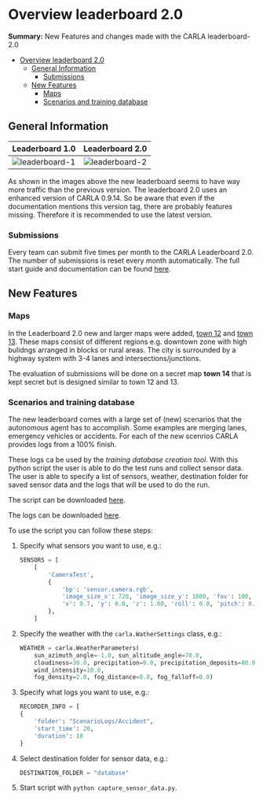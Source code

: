 # Overview leaderboard 2.0

**Summary:** New Features and changes made with the CARLA leaderboard-2.0

- [Overview leaderboard 2.0](#overview-leaderboard-20)
  - [General Information](#general-information)
    - [Submissions](#submissions)
  - [New Features](#new-features)
    - [Maps](#maps)
    - [Scenarios and training database](#scenarios-and-training-database)

## General Information

Leaderboard 1.0             |  Leaderboard 2.0
:-------------------------:|:-------------------------:
![leaderboard-1](../../assets/leaderboard-1.png)  |  ![leaderboard-2](../../assets/leaderboard-2.png)

As shown in the images above the new leaderboard seems to have way more traffic than the previous version. The leaderboard 2.0 uses an enhanced version of CARLA 0.9.14. So be aware that even if the documentation mentions this version tag, there are probably features missing.
Therefore it is recommended to use the latest version.

### Submissions

Every team can submit five times per month to the CARLA Leaderboard 2.0. The number of submissions is reset every month automatically. The full start guide and documentation can be found [here](https://leaderboard.carla.org/get_started/).

## New Features

### Maps

In the Leaderboard 2.0 new and larger maps were added, [town 12](https://carla.readthedocs.io/en/latest/map_town12/) and [town 13](https://carla.readthedocs.io/en/latest/map_town13/).
These maps consist of different regions e.g. downtown zone with high bulidngs arranged in blocks or rural areas. The city is surrounded by a highway system with 3-4 lanes and intersections/junctions.

The evaluation of submissions will be done on a secret map **town 14** that is kept secret but is designed similar to town 12 and 13.

### Scenarios and training database

The new leaderboard comes with a large set of (new) scenarios that the autonomous agent has to accomplish. Some examples are merging lanes, emergency vehicles or accidents. For each of the new scenrios CARLA provides logs from a 100% finish.

These logs ca be used by the _training database creation tool_. With this python script the user is able to do the test runs and collect sensor data. The user is able to specify a list of sensors, weather, destination folder for saved sensor data and the logs that will be used to do the run.

The script can be downloaded [here](https://leaderboard-logs.s3.us-west-2.amazonaws.com/capture_sensor_data.py).

The logs can be downloaded [here](https://leaderboard-logs.s3.us-west-2.amazonaws.com/Scenario+Logs.zip).

To use the script you can follow these steps:

1. Specify what sensors you want to use, e.g.:

    ```python
    SENSORS = [
        [
            'CameraTest',
            {
                'bp': 'sensor.camera.rgb',
                'image_size_x': 720, 'image_size_y': 1080, 'fov': 100,
                'x': 0.7, 'y': 0.0, 'z': 1.60, 'roll': 0.0, 'pitch': 0.0, 'yaw': 0.0
            },
        ]
    ```

2. Specify the weather with the ```carla.WatherSettings``` class, e.g.:

    ```python
    WEATHER = carla.WeatherParameters(
        sun_azimuth_angle=-1.0, sun_altitude_angle=70.0,
        cloudiness=30.0, precipitation=0.0, precipitation_deposits=80.0, wetness=15.0,
        wind_intensity=10.0,
        fog_density=2.0, fog_distance=0.0, fog_falloff=0.0)
    ```

3. Specify what logs you want to use, e.g.:

    ```python
    RECORDER_INFO = [
    {
        'folder': "ScenarioLogs/Accident",
        'start_time': 20,
        'duration': 10
    }
    ```

4. Select destination folder for sensor data, e.g.:

    ```python
    DESTINATION_FOLDER = "database"
    ```

5. Start script with ```python capture_sensor_data.py```.

